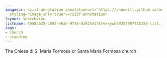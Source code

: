 ```yaml
---
imagescr: <iiif-annotation annotationurl="https://dnoneill.github.io/annotate/annotations/4058a628-c593-463e-9736-8a821e178feexywh69257907415156-010.json"
  styling="image_only:true"></iiif-annotation>
layout: searchview
listname: 4058a628-c593-463e-9736-8a821e178feexywh69257907415156-list.json
tags:
- church
- standing
---
```

The Chiesa di S. Maria Formosa or Santa Maria Formosa church.
